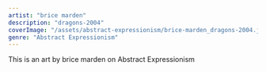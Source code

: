 ```yaml
---
artist: "brice marden"
description: "dragons-2004"
coverImage: "/assets/abstract-expressionism/brice-marden_dragons-2004.jpg"
genre: "Abstract Expressionism"
---
```

This is an art by brice marden on Abstract Expressionism

